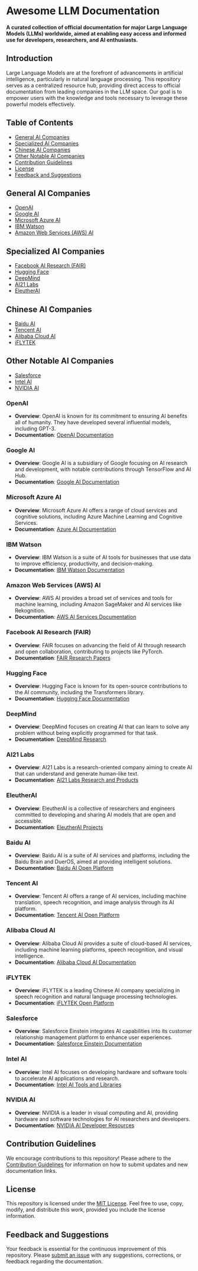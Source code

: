 # Awesome LLM Documentation

**A curated collection of official documentation for major Large Language Models (LLMs) worldwide, aimed at enabling easy access and informed use for developers, researchers, and AI enthusiasts.**

## Introduction

Large Language Models are at the forefront of advancements in artificial intelligence, particularly in natural language processing. This repository serves as a centralized resource hub, providing direct access to official documentation from leading companies in the LLM space. Our goal is to empower users with the knowledge and tools necessary to leverage these powerful models effectively.

## Table of Contents

- [General AI Companies](#general-ai-companies)
- [Specialized AI Companies](#specialized-ai-companies)
- [Chinese AI Companies](#chinese-ai-companies)
- [Other Notable AI Companies](#other-notable-ai-companies)
- [Contribution Guidelines](#contribution-guidelines)
- [License](#license)
- [Feedback and Suggestions](#feedback-and-suggestions)

## General AI Companies

- [OpenAI](#openai)
- [Google AI](#google-ai)
- [Microsoft Azure AI](#microsoft-azure-ai)
- [IBM Watson](#ibm-watson)
- [Amazon Web Services (AWS) AI](#amazon-web-services-aws-ai)

## Specialized AI Companies

- [Facebook AI Research (FAIR)](#facebook-ai-research-fair)
- [Hugging Face](#hugging-face)
- [DeepMind](#deepmind)
- [AI21 Labs](#ai21-labs)
- [EleutherAI](#eleutherai)

## Chinese AI Companies

- [Baidu AI](#baidu-ai)
- [Tencent AI](#tencent-ai)
- [Alibaba Cloud AI](#alibaba-cloud-ai)
- [iFLYTEK](#iflytek)

## Other Notable AI Companies

- [Salesforce](#salesforce)
- [Intel AI](#intel-ai)
- [NVIDIA AI](#nvidia-ai)

### OpenAI

- **Overview**: OpenAI is known for its commitment to ensuring AI benefits all of humanity. They have developed several influential models, including GPT-3.
- **Documentation**: [OpenAI Documentation](https://beta.openai.com/docs)

### Google AI

- **Overview**: Google AI is a subsidiary of Google focusing on AI research and development, with notable contributions through TensorFlow and AI Hub.
- **Documentation**: [Google AI Documentation](https://ai.google/)

### Microsoft Azure AI

- **Overview**: Microsoft Azure AI offers a range of cloud services and cognitive solutions, including Azure Machine Learning and Cognitive Services.
- **Documentation**: [Azure AI Documentation](https://docs.microsoft.com/en-us/azure/cognitive-services/)

### IBM Watson

- **Overview**: IBM Watson is a suite of AI tools for businesses that use data to improve efficiency, productivity, and decision-making.
- **Documentation**: [IBM Watson Documentation](https://www.ibm.com/docs/en/watson)

### Amazon Web Services (AWS) AI

- **Overview**: AWS AI provides a broad set of services and tools for machine learning, including Amazon SageMaker and AI services like Rekognition.
- **Documentation**: [AWS AI Services Documentation](https://docs.aws.amazon.com/)

### Facebook AI Research (FAIR)

- **Overview**: FAIR focuses on advancing the field of AI through research and open collaboration, contributing to projects like PyTorch.
- **Documentation**: [FAIR Research Papers](https://research.fb.com/publications/)

### Hugging Face

- **Overview**: Hugging Face is known for its open-source contributions to the AI community, including the Transformers library.
- **Documentation**: [Hugging Face Documentation](https://huggingface.co/transformers/)

### DeepMind

- **Overview**: DeepMind focuses on creating AI that can learn to solve any problem without being explicitly programmed for that task.
- **Documentation**: [DeepMind Research](https://deepmind.com/research)

### AI21 Labs

- **Overview**: AI21 Labs is a research-oriented company aiming to create AI that can understand and generate human-like text.
- **Documentation**: [AI21 Labs Research and Products](https://ai21.com/products/)

### EleutherAI

- **Overview**: EleutherAI is a collective of researchers and engineers committed to developing and sharing AI models that are open and accessible.
- **Documentation**: [EleutherAI Projects](https://github.com/EleutherAI)

### Baidu AI

- **Overview**: Baidu AI is a suite of AI services and platforms, including the Baidu Brain and DuerOS, aimed at providing intelligent solutions.
- **Documentation**: [Baidu AI Open Platform](https://ai.baidu.com/tech)

### Tencent AI

- **Overview**: Tencent AI offers a range of AI services, including machine translation, speech recognition, and image analysis through its AI platform.
- **Documentation**: [Tencent AI Open Platform](https://cloud.tencent.com/product/ai)

### Alibaba Cloud AI

- **Overview**: Alibaba Cloud AI provides a suite of cloud-based AI services, including machine learning platforms, speech recognition, and visual intelligence.
- **Documentation**: [Alibaba Cloud AI Documentation](https://www.alibabacloud.com/zh/product/ai)

### iFLYTEK

- **Overview**: iFLYTEK is a leading Chinese AI company specializing in speech recognition and natural language processing technologies.
- **Documentation**: [iFLYTEK Open Platform](https://www.xfyun.cn/doc/)

### Salesforce

- **Overview**: Salesforce Einstein integrates AI capabilities into its customer relationship management platform to enhance user experiences.
- **Documentation**: [Salesforce Einstein Documentation](https://help.salesforce.com/articleView?id=Einstein-overview.htm&type=5da1)

### Intel AI

- **Overview**: Intel AI focuses on developing hardware and software tools to accelerate AI applications and research.
- **Documentation**: [Intel AI Tools and Libraries](https://software.intel.com/content/www/us/en/develop/artificial-intelligence/ai-developer-zone.html)

### NVIDIA AI

- **Overview**: NVIDIA is a leader in visual computing and AI, providing hardware and software technologies for AI researchers and developers.
- **Documentation**: [NVIDIA AI Developer Resources](https://developer.nvidia.com/nvidia-ai-developer-guide)

## Contribution Guidelines

We encourage contributions to this repository! Please adhere to the [Contribution Guidelines](CONTRIBUTING.md) for information on how to submit updates and new documentation links.

## License

This repository is licensed under the [MIT License](LICENSE). Feel free to use, copy, modify, and distribute this work, provided you include the license information.

## Feedback and Suggestions

Your feedback is essential for the continuous improvement of this repository. Please [submit an issue](https://github.com/username/Awesome-LLM-Documentation/issues/new) with any suggestions, corrections, or feedback regarding the documentation.
